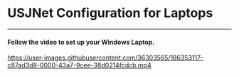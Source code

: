 # USJNet Configuration for Laptops

------------

#### Follow the video to set up your Windows Laptop.

https://user-images.githubusercontent.com/36303565/186353117-c87ad3d8-0000-43a7-9cee-38d0214fcdcb.mp4



